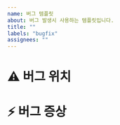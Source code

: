 ```yaml
---
name: 버그 템플릿
about: 버그 발생시 사용하는 템플릿입니다.
title: ""
labels: "bugfix"
assignees: ""
---
```


# ⚠️ 버그 위치

# ⚡️ 버그 증상

